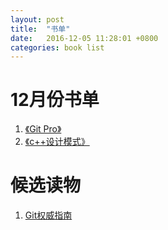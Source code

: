 ```yaml
---
layout: post
title:  "书单"
date:   2016-12-05 11:28:01 +0800
categories: book list
---
```

# 12月份书单   
1. [《Git Pro》](https://www.gitbook.com/book/bingohuang/progit2/details)         
2. [《c++设计模式》]()     


# 候选读物     
1. [Git权威指南]()    

